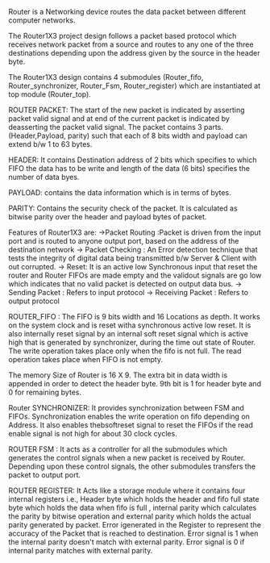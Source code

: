 Router is a Networking device routes the data packet between different computer networks.

The Router1X3 project design follows a packet based protocol which receives network packet from a source and routes to any one of the three destinations depending upon the address given by the source in the header byte.

The Router1X3 design contains 4 submodules (Router_fifo, Router_synchronizer, Router_Fsm, Router_register) which are instantiated at top module (Router_top).

ROUTER PACKET:
The start of the new packet is indicated by asserting packet valid signal and at end of the current packet is indicated by deasserting the packet valid signal. The packet contains 3 parts. (Header,Payload, parity) such that each of 8 bits width and payload can extend b/w 1 to 63 bytes.

HEADER: It contains Destination address of 2 bits which specifies to which FIFO the data has to be write and length of the data (6 bits) specifies the number of data byes.

PAYLOAD: contains the data information which is in terms of bytes.

PARITY: Contains the security check of the packet. It is calculated as bitwise parity over the header and payload bytes of packet.

Features of Router1X3 are:
->Packet Routing :Packet is driven from the input port and is routed to anyone output port, based on the address of the destination network
-> Packet Checking : An Error detection technique that tests the integrity of digital data being transmitted b/w Server & Client with out corrupted.
-> Reset: It is an active low Synchronous input that reset the router and Router FIFOs are made empty and the validout signals are go low which indicates that no valid packet is detected on output data bus.
-> Sending Packet : Refers to input protocol
-> Receiving Packet : Refers to output protocol

ROUTER_FIFO : The FIFO is 9 bits width and 16 Locations as depth. It works on the system clock and is reset witha synchronous active low reset. It is also internally reset signal by an internal soft reset signal which is active high that is generated by synchronizer, during the time out state of Router. The write operation takes place only when the fifo is not full. The read operation takes place when FIFO is not empty.

The memory Size of Router is 16 X 9. The extra bit in data width is appended in order to detect the header byte. 9th bit is 1 for header byte and 0 for remaining bytes.

Router SYNCHRONIZER: It provides synchronization between FSM and FIFOs. Synchronization enables the write operation on fifo depending on Address. It also enables thebsoftreset signal to reset the FIFOs if the read enable signal is not high for about 30 clock cycles.

ROUTER FSM : It acts as a controller for all the submodules which generates the control signals when a new packet is received by Router. Depending upon these control signals, the other submodules transfers the packet to output port.

ROUTER REGISTER: It Acts like a storage module where it contains four internal registers i.e., Header byte which holds the header and fifo full state byte which holds the data when fifo is full , internal parity which calculates the parity by bitwise operation and external parity which holds the actual parity generated by packet. Error igenerated in the Register to represent the accuracy of the Packet that is reached to destination. Error signal is 1 when the internal parity doesn't match with external parity. Error signal is 0 if internal parity matches with external parity.
